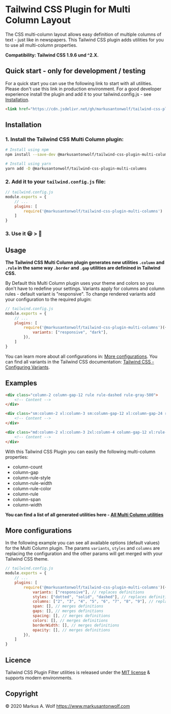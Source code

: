 # Tailwind CSS Plugin for Multi Column Layout

The CSS multi-column layout allows easy definition of multiple columns of text - just like in newspapers. This Tailwind CSS plugin adds utilities for you to use all multi-column properties.

**Compatibility: Tailwind CSS 1.9.6 und ^2.X.**

## Quick start - only for development / testing

For a quick start you can use the following link to start with all utilities. Please don't use this link in production environment. For a good developer experience install the plugin and add it to your tailwind.config.js - see [Installation](#user-content-installation).

```html
<link href="https://cdn.jsdelivr.net/gh/markusantonwolf/tailwind-css-plugin-multi-columns/dist/multi-columns.min.css" rel="stylesheet">
```

## Installation

### 1. Install the Tailwind CSS Multi Column plugin:

```bash
# Install using npm
npm install --save-dev @markusantonwolf/tailwind-css-plugin-multi-columns

# Install using yarn
yarn add -D @markusantonwolf/tailwind-css-plugin-multi-columns
```

### 2. Add it to your `tailwind.config.js` file:

```js
// tailwind.config.js
module.exports = {
    // ...
    plugins: [
        require('@markusantonwolf/tailwind-css-plugin-multi-columns')
    ]
}
```

### 3. Use it 😃 > 🥳

## Usage

**The Tailwind CSS Multi Column plugin generates new utilities `.column` and `.rule` in the same way `.border` and `.gap` utilities are definined in Tailwind CSS.**

By Default this Multi Column plugin uses your theme and colors so you don't have to redefine your settings. Variants apply for columns and column rules - default variant is "responsive". To change rendered variants add your configuration to the required plugin:

```js
// tailwind.config.js
module.exports = {
    // ...
    plugins: [
        require('@markusantonwolf/tailwind-css-plugin-multi-columns')({
            variants: ["responsive", "dark"],
        }),
    ]
}
```

You can learn more about all configurations in: [More configurations](#user-content-more-configurations). You can find all variants in the Tailwind CSS documentation: [Tailwind CSS - Configuring Variants](https://tailwindcss.com/docs/configuring-variants). 

## Examples

```html
<div class="column-2 column-gap-12 rule rule-dashed rule-gray-500">
    <!-- Content -->
</div>
```

```html
<div class="sm:column-2 xl:column-3 sm:column-gap-12 xl:column-gap-24 rule xl:rule-2 rule-dashed rule-gray-900 rule-opacity-50">
    <!-- Content -->
</div>
```

```html
<div class="md:column-2 xl:column-3 2xl:column-4 column-gap-12 xl:rule-2 rule-dotted rule-gray-300">
    <!-- Content -->
</div>
```

With this Tailwind CSS Plugin you can easily the following multi-column properties:

- column-count
- column-gap
- column-rule-style
- column-rule-width
- column-rule-color
- column-rule
- column-span
- column-width

**You can find a list of all generated utilities here - [All Multi Column utilities](https://github.com/markusantonwolf/tailwind-css-plugin-multi-columns/blob/master/dist/multi-columns.css)**

## More configurations

In the following example you can see all available options (default values) for the Multi Column plugin. The params `variants`, `styles` and `columns` are replacing the configuration and the other params will get merged with your Tailwind CSS theme.

```js
// tailwind.config.js
module.exports = {
    // ...
    plugins: [
        require('@markusantonwolf/tailwind-css-plugin-multi-columns')({
            variants: ["responsive"], // replaces definitions
            styles: ["dotted", "solid", "dashed"], // replaces definitions
            columns: ["2", "3", "4", "5", "6", "7", "8", "9"], // replaces definitions
            span: [], // merges definitions
            gaps: [], // merges definitions
            spacing: [], // merges definitions
            colors: [], // merges definitions
            borderWidth: [], // merges definitions
            opacity: [], // merges definitions
        }),
    ]
}
```

## Licence

Tailwind CSS Plugin Filter utilities is released under the [MIT license](https://github.com/markusantonwolf/tailwind-css-plugin-multi-columns/blob/master/licence.md) & supports modern environments.

## Copyright

© 2020 Markus A. Wolf
<https://www.markusantonwolf.com>

